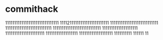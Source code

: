 # commithack
111111111111111111111111111111
111121111111111111111111111
111111111111111111111111111
11111111111111111111111111
111111111111111111111111111
11111111111111111111
1111111111111111111111
111111111111111111
1111111111111111111
1111111111
111111
11
